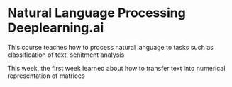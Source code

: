 # Natural Language Processing Deeplearning.ai 

This course teaches how to process natural language to tasks such as classification of text, senitment analysis

This week, the first week learned about how to transfer text into numerical representation of matrices 
